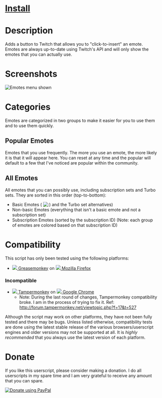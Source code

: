 # [Install](https://raw.github.com/cletusc/Userscript--Twitch-Chat-Emotes/master/script.user.js)

# Description
Adds a button to Twitch that allows you to "click-to-insert" an emote. Emotes are always up-to-date using Twitch's API and will only show the emotes that you can actually use.

# Screenshots
![Emotes menu shown](http://i.imgur.com/YLfFIBG.png "Emotes menu shown")

# Categories
Emotes are categorized in two groups to make it easier for you to use them and to use them quickly.

## Popular Emotes
Emotes that you use frequently. The more you use an emote, the more likely it is that it will appear here. You can reset at any time and the popular will default to a few that I've noticed are popular within the community.

## All Emotes
All emotes that you can possibly use, including subscription sets and Turbo sets. They are sorted in this order (top-to-bottom):
- Basic Emotes ( ![:)](http://static-cdn.jtvnw.net/jtv_user_pictures/chansub-global-emoticon-ebf60cd72f7aa600-24x18.png ":)") and the Turbo set alternatives)
- Non-basic Emotes (everything that isn't a basic emote and not a subscription set)
- Subscription Emotes (sorted by the subscription ID) (Note: each group of emotes are colored based on that subscription ID)

# Compatibility
This script has only been tested using the following platforms:
- [![](http://wiki.greasespot.net/favicon.ico) Greasemonkey](https://addons.mozilla.org/en-US/firefox/addon/greasemonkey/) on [![](http://www.mozilla.org/favicon.ico) Mozilla Firefox](http://www.mozilla.org/en-US/firefox/fx/#desktop)

### Incompatible
- [![](http://i.imgur.com/cNJcsCS.png) Tampermonkey](https://chrome.google.com/webstore/detail/tampermonkey/dhdgffkkebhmkfjojejmpbldmpobfkfo?hl=en) on [![](http://www.google.com/images/icons/product/chrome-16.png) Google Chrome](https://www.google.com/intl/en/chrome/browser/)
	- Note: During the last round of changes, Tampermonkey compatibility broke. I am in the process of trying to fix it. Ref: http://forum.tampermonkey.net/viewtopic.php?f=17&t=527

Although the script may work on other platforms, they have not been fully tested and there may be bugs. Unless listed otherwise, compatibility tests are done using the latest stable release of the various browsers/userscript engines and older versions may not be supported at all. It is *highly recommended* that you always use the latest version of each platform.

# Donate
If you like this userscript, please consider making a donation. I do all userscripts in my spare time and I am very grateful to receive any amount that you can spare.

[![Donate using PayPal](https://www.paypalobjects.com/WEBSCR-640-20110306-1/en_US/i/btn/btn_donateCC_LG.gif)](https://www.paypal.com/cgi-bin/webscr?cmd=_donations&business=E7567UFRV7N9N&lc=US&item_name=Userscript%20Donation&item_number=0&currency_code=USD&bn=PP%2dDonationsBF%3abtn_donateCC_LG%2egif%3aNonHosted "Donate using PayPal")